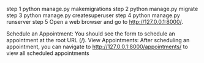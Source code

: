 step 1 python manage.py makemigrations
step 2 python manage.py migrate
step 3 python manage.py createsuperuser
step 4 python manage.py runserver
step 5 Open a web browser and go to http://127.0.0.1:8000/.

Schedule an Appointment: You should see the form to schedule an appointment at the root URL (/).
View Appointments: After scheduling an appointment, you can navigate to http://127.0.0.1:8000/appointments/ to view all scheduled appointments
